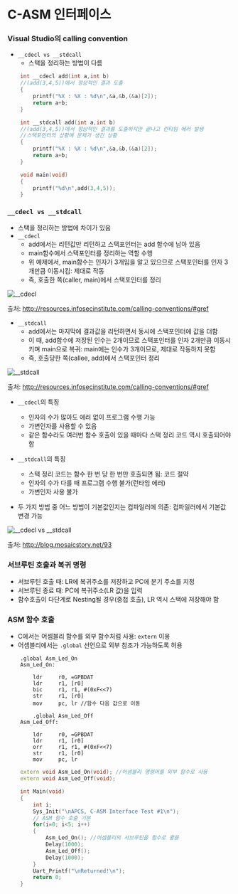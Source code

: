 # C-ASM 인터페이스
### Visual Studio의 calling convention
- `__cdecl vs __stdcall`
	- 스택을 정리하는 방법이 다름

```cpp
	int __cdecl add(int a,int b)
	//(add(3,4,5))에서 정상적인 결과 도출
	{
		printf("%X : %X : %d\n",&a,&b,(&a)[2]);
		return a+b;
	}

	int __stdcall add(int a,int b)
	//(add(3,4,5))에서 정상적인 결과를 도출하지만 끝나고 런타임 에러 발생
	//스택포인터의 상황에 문제가 생긴 상황
	{
		printf("%X : %X : %d\n",&a,&b,(&a)[2]);
		return a+b;
	}

	void main(void)
	{
		printf("%d\n",add(3,4,5));
	}
```

### `__cdecl vs __stdcall`
- 스택을 정리하는 방법에 차이가 있음
- `__cdecl`
	- add에서는 리턴값만 리턴하고 스택포인터는 add 함수에 남아 있음
	- main함수에서 스택포인터를 정리하는 역할 수행
	- 위 예제에서, main함수는 인자가 3개임을 알고 있으므로 스택포인터를 인자 3개만큼 이동시킴: 제대로 작동
	- 즉, 호출한 쪽(caller, main)에서 스택포인터를 정리

![__cdecl](http://2we26u4fam7n16rz3a44uhbe1bq2.wpengine.netdna-cdn.com/wp-content/uploads/120912_1254_CallingConv1.png)

출처: http://resources.infosecinstitute.com/calling-conventions/#gref

- `__stdcall`
	- add에서는 마지막에 결과값을 리턴하면서 동시에 스택포인터에 값을 더함
	- 이 때, add함수에 저장된 인수는 2개이므로 스택포인터를 인자 2개만큼 이동시키며 main으로 복귀: main에는 인수가 3개이므로, 제대로 작동하지 못함
	- 즉, 호출당한 쪽(callee, add)에서 스택포인터 정리

![__stdcall](http://2we26u4fam7n16rz3a44uhbe1bq2.wpengine.netdna-cdn.com/wp-content/uploads/120912_1254_CallingConv2.png)

출처: http://resources.infosecinstitute.com/calling-conventions/#gref

- `__cdecl`의 특징
	- 인자의 수가 많아도 에러 없이 프로그램 수행 가능
	- 가변인자를 사용할 수 있음
	- 같은 함수라도 여러번 함수 호출이 있을 때마다 스택 정리 코드 역시 호출되어야 함

- `__stdcall`의 특징
	- 스택 정리 코드는 함수 한 번 당 한 번만 호출되면 됨: 코드 절약
	- 인자의 수가 다를 때 프로그램 수행 불가(런타임 에러)
	- 가변인자 사용 불가
- 두 가지 방법 중 어느 방법이 기본값인지는 컴파일러에 의존: 컴파일러에서 기본값 변경 가능

![__cdecl vs __stdcall](http://cfile10.uf.tistory.com/image/263C353F51DCF1E81AAD56)

출처: http://blog.mosaicstory.net/93

### 서브루틴 호출과 복귀 명령
- 서브루틴 호출 때: LR에 복귀주소를 저장하고 PC에 분기 주소를 지정
- 서브루틴 종료 때: PC에 복귀주소(LR 값)을 입력
- 함수호출이 다단계로 Nesting될 경우(중첩 호출), LR 역시 스택에 저장해야 함

### ASM 함수 호출
- C에서는 어셈블리 함수를 외부 함수처럼 사용: `extern` 이용
- 어셈블리에서는 `.global` 선언으로 외부 참조가 가능하도록 허용

```assembly
	.global	Asm_Led_On
	Asm_Led_On:

		ldr 	r0, =GPBDAT
		ldr		r1, [r0]
		bic		r1, r1, #(0xF<<7)
		str		r1, [r0]
		mov		pc, lr //함수 다음 값으로 이동

		.global	Asm_Led_Off
	Asm_Led_Off:

		ldr 	r0, =GPBDAT
		ldr		r1, [r0]
		orr		r1, r1, #(0xF<<7)
		str		r1, [r0]
		mov		pc, lr
```
```cpp
	extern void Asm_Led_On(void); //어셈블리 명령어를 외부 함수로 사용
	extern void Asm_Led_Off(void);

	int Main(void)
	{
		int i;
		Sys_Init("\nAPCS, C-ASM Interface Test #1\n");
		// ASM 함수 호출 기본
		for(i=0; i<5; i++)
		{
			Asm_Led_On(); //어셈블리의 서브루틴을 함수로 활용
			Delay(1000);
			Asm_Led_Off();
			Delay(1000);
		}
		Uart_Printf("\nReturned!\n");
		return 0;
	}
```